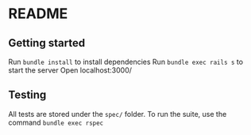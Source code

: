 # README

## Getting started

Run `bundle install` to install dependencies
Run `bundle exec rails s` to start the server
Open localhost:3000/

## Testing

All tests are stored under the `spec/` folder. To run the suite, use the command `bundle exec rspec`